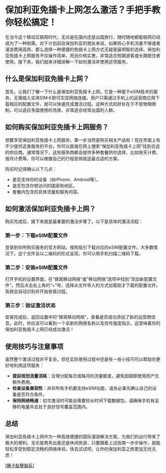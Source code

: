 # 保加利亚免插卡上网怎么激活？手把手教你轻松搞定！

在当今这个移动互联网时代，无论是在国内还是出国旅行，随时随地都能联网已经成为了一种刚需。对于计划前往保加利亚的朋友来说，如果担心手机流量不够或者漫游费用高昂，那么选择一种便捷的免插卡上网方式无疑是最明智的选择。保加利亚免插卡上网服务不仅操作简单，而且价格实惠，非常适合短期游客或长期居住者使用。接下来，我们就来详细讲解一下如何激活并使用这项服务。

## 什么是保加利亚免插卡上网？

首先，让我们了解一下什么是保加利亚免插卡上网。它是一种基于eSIM技术的服务，无需插入实体SIM卡即可实现网络连接。用户只需通过手机上的运营商应用下载相应的配置文件，就可以快速完成激活过程。这种方式的好处在于不受物理限制，可以适应多国使用的场景，非常适合经常出国的人群。

## 如何购买保加利亚免插卡上网服务？

想要享受保加利亚免插卡上网服务，第一步当然是购买相关产品啦！现在市面上有不少提供这类服务的平台，你可以直接在网上搜索“保加利亚免插卡上网”找到合适的供应商。通常情况下，这些服务商都会提供多种套餐供你选择，比如按天计费、按月计费等，你可以根据自己的行程安排挑选最合适的方案。

购买时记得确认以下几点：
- 是否支持你的设备（如iPhone、Android等）。
- 是否包含你想访问的国家和地区。
- 套餐内包含的具体流量和服务内容。

## 如何激活保加利亚免插卡上网？

购买完成后，接下来就是最重要的激活步骤了。以下是具体的激活流程：

### 第一步：下载eSIM配置文件
登录到你所购买服务的官方网站，按照指引下载对应的eSIM配置文件。大多数情况下，这个文件会以二维码的形式呈现，你可以用手机扫描二维码下载。

### 第二步：安装eSIM配置文件
打开手机的设置界面，在“蜂窝移动网络”或“移动网络”选项中找到“添加新配置文件”。然后点击右上角的“+”号，选择从文件导入的方式加载刚才下载的配置文件。系统会自动识别并开始安装过程。

### 第三步：验证激活状态
安装完成后，返回设置中的“蜂窝移动网络”，查看是否成功添加了新的运营商信息。此时，你应该可以看到一个全新的网络名称以及信号强度指示。这意味着你的保加利亚免插卡上网已经成功激活！

## 使用技巧与注意事项

虽然整个激活过程并不复杂，但在实际使用过程中还是有一些小技巧可以帮助你更好地利用这项服务：

- **提前规划流量消耗**：合理分配每日或每月的流量额度，避免因超额使用而产生额外费用。
- **检查设备兼容性**：并非所有手机都支持eSIM功能，请务必事先确认自己的设备是否符合条件。
- **保持网络畅通**：初次激活时可能会需要较长时间下载数据包，请确保手机有足够的电量并且处于良好信号覆盖范围内。

## 总结

保加利亚免插卡上网作为一种高效便捷的国际漫游解决方案，为我们的出行带来了极大的便利。无论是商务出差还是休闲旅游，只要跟着上述指南一步步操作，就能轻松享受到稳定流畅的网络体验。快去试试吧，让你的保加利亚之旅更加无忧无虑！

[[購卡點擊聯系](https://t.me/s/esim1088)]